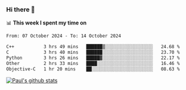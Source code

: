 ### Hi there 👋

📊 **This week I spent my time on**
<!--START_SECTION:waka-->

```txt
From: 07 October 2024 - To: 14 October 2024

C++           3 hrs 49 mins   ██████▒░░░░░░░░░░░░░░░░░░   24.68 %
C             3 hrs 40 mins   ██████░░░░░░░░░░░░░░░░░░░   23.70 %
Python        3 hrs 26 mins   █████▓░░░░░░░░░░░░░░░░░░░   22.17 %
Other         2 hrs 33 mins   ████░░░░░░░░░░░░░░░░░░░░░   16.46 %
Objective-C   1 hr 20 mins    ██░░░░░░░░░░░░░░░░░░░░░░░   08.63 %
```

<!--END_SECTION:waka-->


[![Paul's github stats](https://github-readme-stats.vercel.app/api?username=mickeyouyou&theme=dracula&show_icons=true)](https://github.com/anuraghazra/github-readme-stats)
